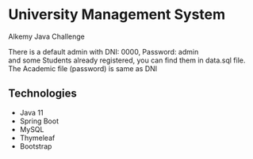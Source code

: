 # University Management System

Alkemy Java Challenge

There is a default admin with DNI: 0000, Password: admin \
and some Students already registered, you can find them in data.sql file. The Academic file (password) is same as DNI

## Technologies

* Java 11
* Spring Boot
* MySQL
* Thymeleaf
* Bootstrap
